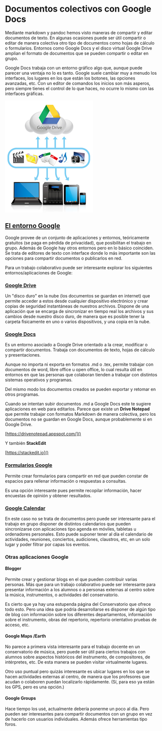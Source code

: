# Documentos colectivos con Google Docs

Mediante markdown y pandoc hemos visto maneras de compartir y editar documentos de texto. En algunas ocasiones puede ser útil compartir o editar de manera colectiva otro tipo de documentos como hojas de cálculo o formularios. Entornos como Google Docs y el disco virtual Google Drive amplian el formato de documentos que se pueden compartir o editar en grupo. 

Google Docs trabaja con un entorno gráfico algo que, aunque puede parecer una ventaja no lo es tanto. Google suele cambiar muy a menudo los interfaces, los lugares en los que están los botones, las opciones avanzadas, etc. Con un editor de comandos los inicios son más asperos, pero siempre tienes el control de lo que haces, no ocurre lo mismo con las interfaces gráficas.

![Google Docs](Google_drive.jpg)

## [El entorno Google](http://es.wikipedia.org/wiki/Google_Apps)

Google provee de un conjunto de aplicaciones y entornos, teóricamente gratuitos (se paga en pérdida de privacidad), que posibilitan el trabajo en grupo. Además de Google hay otros entornos pero en lo básico coinciden. Se trata de editores de texto con interface donde lo más importante son las opciones para compartir documentos o publicarlos en red.

Para un trabajo colaborativo puede ser interesante explorar los siguientes entornos/aplicaciones de Google: 

### [Google Drive](https://drive.google.com/)

Un "disco duro" en la nube (los documentos se guardan en internet) que permite acceder a estos desde cualquier dispositivo electrónico y crear copias de seguridad instantáneas de nuestros archivos. Dispone de una aplicación que se encarga de sincronizar en tiempo real los archivos y sus cambios desde nuestro disco duro, de manera que es posible tener la carpeta fisicamente en uno o varios dispositivos, y una copia en la nube. 

### [Google Docs](https://docs.google.com/)

Es un entorno asociado a Google Drive orientado a la crear, modificar o compartir documentos. Trabaja con documentos de texto, hojas de cálculo y presentaciones. 

Aunque no importa ni exporta en formatos .md o .tex, permite trabajar con documentos de word, libre office u open office, lo cual resulta útil en entornos en que las personas que colaboran tienden a trabajar con distintos sistemas operativos y programas. 

Del mismo modo los documentos creados se pueden exportar y retomar en otros programas. 

Cuando se intentan subir documentos .md a Google Docs este te sugiere aplicaciones en web para editarlos. Parece que existe un **Drive Notepad** que permite trabajar con formatos Markdown de manera colectiva, pero los documentos no se guardan en Google Docs, aunque probablemente si en Google Drive. 

[https://drivenotepad.appspot.com/]()

Y también **StackEdit**

[https://stackedit.io]()

### [Formularios Google](http://www.google.es/intl/es/forms/about/)

Permite crear formularios para compartir en red que pueden constar de espacios para rellenar información o respuestas a consultas. 

Es una opción interesante pues permite recopilar información, hacer encuestas de opinión y obtener resultados.  

### [Google Calendar](https://www.google.com/calendar/)

En este caso no se trata de documentos pero puede ser interesante para el trabajo en grupo disponer de distintos calendarios que pueden sincronizarse con aplicaciones tipo agenda en móviles, tabletas u ordenadores personales. Esto puede suponer tener al día el calendario de actividades, reuniones, conciertos, audiciones, claustros, etc, en un solo lugar y poder filtrar por capas los eventos. 

### Otras aplicaciones Google

#### Blogger

Permite crear y gestionar blogs en el que pueden contribuir varias personas. Más que para un trabajo colaborativo puede ser interesante para presentar información a los alumnos o a personas externas al centro sobre la música, instrumentos, o actividades del conservatorio. 

Es cierto que ya hay una estupenda página del Conservatorio que ofrece todo esto. Pero una idea que podría desarrollarse es disponer de algún tipo de blog con información sobre los diferentes departamentos, información sobre el instrumento, obras del repertorio, repertorio orientativo pruebas de acceso, etc. 

#### Google Maps /Earth

No parece a primera vista interesante para el trabajo docente en un conservatorio de música, pero puede ser útil para ciertos trabajos con alumnos sobre aspectos históricos del instrumento, de compositores, de intérpretes, etc. De esta manera se pueden visitar virtualmente lugares. 

Otro uso puntual pero quizás interesante es ubicar lugares en los que se hacen actividades externas al centro, de manera que los profesores que acudan o colaboren puedan localizarlo rápidamente. (Sí, para eso ya están los GPS, pero es una opción.)

#### Google Groups

Hace tiempo los usé, actualmente debería ponerme un poco al día. Pero pueden ser interesantes para compartir documentos con un grupo en vez de hacerlo con usuarios individuales. Además ofrece herramientas tipo foros. 
